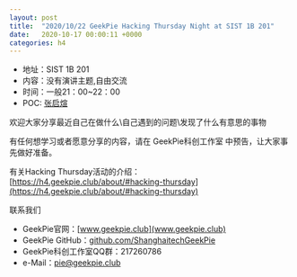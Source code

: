 ```yaml
---
layout: post
title:  "2020/10/22 GeekPie Hacking Thursday Night at SIST 1B 201"
date:   2020-10-17 00:00:11 +0000
categories: h4
---
```

- 地址：SIST 1B 201
- 内容：没有演讲主题,自由交流
- 时间：一般21：00~22：00
- POC: [张启煊](mailto://zhangqx1@shanghaitech.edu.cn)

欢迎大家分享最近自己在做什么\自己遇到的问题\发现了什么有意思的事物

有任何想学习或者愿意分享的内容，请在 GeekPie科创工作室 中预告，让大家事先做好准备。

有关Hacking Thursday活动的介绍：
[https://h4.geekpie.club/about/#hacking-thursday](https://h4.geekpie.club/about/#hacking-thursday)

联系我们
- GeekPie官网：[www.geekpie.club](www.geekpie.club)
- GeekPie GitHub：[github.com/ShanghaitechGeekPie](github.com/ShanghaitechGeekPie)
- GeekPie科创工作室QQ群：217260786
- e-Mail：[pie@geekpie.club](mailto://pie@geekpie.club)

